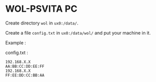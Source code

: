 # WOL-PSVITA PC

Create directory `wol` in `ux0:/data/`.

Create a file `config.txt` in `ux0:/data/wol/` and put your machine in it.

Example :

config.txt :

```
192.168.X.X
AA:BB:CC:DD:EE:FF
192.168.X.X
FF:EE:DD:CC:BB:AA
```
